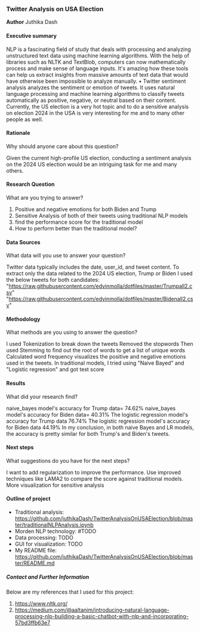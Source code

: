 ### Twitter Analysis on USA Election

**Author**
Juthika Dash
#### Executive summary
 NLP is a fascinating field of study that deals with processing and analyzing unstructured text data using machine learning algorithms. With the help of libraries such as NLTK and TextBlob, computers can now mathematically process and make sense of language inputs. It's amazing how these tools can help us extract insights from massive amounts of text data that would have otherwise been impossible to analyze manually.
 •	Twitter sentiment analysis analyzes the sentiment or emotion of tweets. It uses natural language processing and machine learning algorithms to classify tweets automatically as positive, negative, or neutral based on their content.  Currently, the US election is a very hot topic and to do a sensitive analysis on election 2024 in the USA is very interesting for me and to many other people as well. 

#### Rationale
Why should anyone care about this question?

Given the current high-profile US election, conducting a sentiment analysis on the 2024 US election would be an intriguing task for me and many others.

#### Research Question
What are you trying to answer?
1. Positive and negative emotions for both Biden and Trump
2. Sensitive Analysis of both of their tweets using traditional NLP models
4. find the performance score for the traditional model 
3. How to perform better than the traditional model?

#### Data Sources
What data will you use to answer your question?

Twitter data typically includes the date, user_id, and tweet content. To extract only the data related to the 2024 US election, Trump or Biden
I used the below tweets for both candidates:
 "https://raw.githubusercontent.com/edvinmolla/dotfiles/master/Trumpall2.csv"
 "https://raw.githubusercontent.com/edvinmolla/dotfiles/master/Bidenall2.csv"

#### Methodology
What methods are you using to answer the question?

I used Tokenization to break down the tweets
Removed the stopwords
Then used Stemming to find out the root of words to get a list of unique words
Calculated word frequency
visualizes the positive and negative emotions used in the tweets. 
In traditional models, I tried using "Naive Bayed" and "Logistic regression" and got test score

#### Results
What did your research find?

naive_bayes model's accuracy  for Trump data= 74.62%
naive_bayes model's accuracy  for Biden data= 40.31%
The logistic regression model's accuracy  for Trump data 76.74%
The logistic regression model's accuracy  for Biden data 44.19%
In my conclusion, in both naive Bayes and LR models, the accuracy is pretty similar for both Trump's and Biden's tweets. 

#### Next steps
What suggestions do you have for the next steps?


I want to add regularization to improve the performance. 
Use improved techniques like LAMA2 to compare the score against traditional models. 
More visualization for sensitive analysis

#### Outline of project

- Traditional analysis: https://github.com/juthikaDash/TwitterAnalysisOnUSAElection/blob/master/traditionalNLPAnalysis.ipynb
- Morden NLP technology: #TODO
- Data processing: TODO
- GUI for visualization: TODO
- My README file: https://github.com/juthikaDash/TwitterAnalysisOnUSAElection/blob/master/README.md


##### Contact and Further Information
Below are my references that I used for this project:
1. https://www.nltk.org/
2. https://medium.com/@aaltanim/introducing-natural-language-processing-nlp-building-a-basic-chatbot-with-nlp-and-incorporating-57bd3ffb63e7
